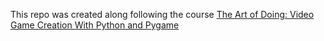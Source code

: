 This repo was created along following the course [The Art of Doing: Video Game Creation With Python and Pygame](https://www.udemy.com/course/the-art-of-doing-video-game-creation-with-python-and-pygame)
